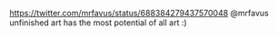 https://twitter.com/mrfavus/status/688384279437570048 @mrfavus unfinished art has the most potential of all art :)